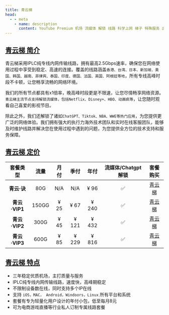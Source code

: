 ```yaml
---
title: 青云梯
head:
  - - meta
    - name: description
      content: YouTube Premium 机场 流媒体 解锁 线路 科学上网 梯子 特殊服务 出国服务 奈飞 Netflix 迪士尼 YouTube 油管 hulu FlyingBird 青云梯 HBO Max Spotify 奈飞小铺 银河录像局 飞兔云 青云梯
---
```


<!--
:::tip 三周年开启专属优惠：第三弹：不止七夕，还要朝夕

- 七夕月付 85折 , 优惠码：`qyt85`

- 七夕季付以上8折 优惠码：`qyt8`

- **青云决答谢礼套餐** 限时上线，年付96即享周年套餐 `配合站内优惠最高可享3折`

**活动时间：即日起至2024年8月30日23点59分**

:::
<Links :items="[
{ name: '青云梯 注册链接', icon:'https://www.qingyunti.cc/images/qytlogo-144-49.png', link: 'https://ivt01.qytaff.cc/register?aff=jjgD79Jd' },
]" /> -->

## [青云梯 简介](https://ivt01.qytaff.cc/register?aff=jjgD79Jd)

青云梯采用IPLC纯专线内网传输线路，拥有最高2.5Gbps速率，确保您在网络使用过程中享受到稳定、高速的连接。覆盖的线路涵盖`香港、台湾、日本、新加坡、美国、韩国、越南、菲律宾、泰国、印度、德国、法国、英国、阿根廷等地`，所有专线高峰时段不卡顿，让您畅享流畅的网络环境。

我们的所有节点都具有x1倍率，晚高峰时段更是不限速，让您尽情畅享网络资源。`青云梯主流节点支持解锁流媒体，包括Netflix、Disney+、HBO、动画疯等`，让您随时观看自己喜爱的影视节目。

除此之外，我们还解锁了诸如`ChatGPT、Tiktok、NBA、WWE等热门应用`，为您提供更广泛的网络体验。我们拥有强大的执行力海外技术团队和实时在线客服团队，能够及时维护线路并解决您在使用过程中遇到的问题，为您提供全方位的技术支持和服务保障。

## [青云梯 定价](https://ivt01.qytaff.cc/register?aff=jjgD79Jd)

|   套餐类型    | 流量  | 月付 | 季付  | 年付  | 流媒体/Chatgpt 解锁 |                        套餐购买                         |
| :-----------: | :---: | :--: | :---: | :---: | :-----------------: | :-----------------------------------------------------: |
|  **青云·诀**  |  80G  | N/A  |  N/A  | ¥ 96  |         ✅          | [青云梯](https://ivt01.qytaff.cc/register?aff=jjgD79Jd) |
| **青云·VIP1** | 150GG | ¥ 25 | ¥ 67  | ¥ 240 |         ✅          | [青云梯](https://ivt01.qytaff.cc/register?aff=jjgD79Jd) |
| **青云·VIP2** | 300G  | ¥ 45 | ¥ 121 | ¥ 432 |         ✅          | [青云梯](https://ivt01.qytaff.cc/register?aff=jjgD79Jd) |
| **青云·VIP3** | 600G  | ¥ 85 | ¥ 229 | ¥ 816 |         ✅          | [青云梯](https://ivt01.qytaff.cc/register?aff=jjgD79Jd) |

## [青云梯 特点](https://ivt01.qytaff.cc/register?aff=jjgD79Jd)

- 三年稳定优质机场，主打质量与服务
- IPLC纯专线内网传输线路，速度快，高峰期稳定
- 不限制设备数在线，同时支持多个IP在线
- 支持 `iOS，MAC， Android，Windoors，Linux` 所有平台和系统
- 套餐有专为轻量化用户设计的年付小包，低至每月8元
- 可为电商游戏直播等行业私人订制专属线路套餐
